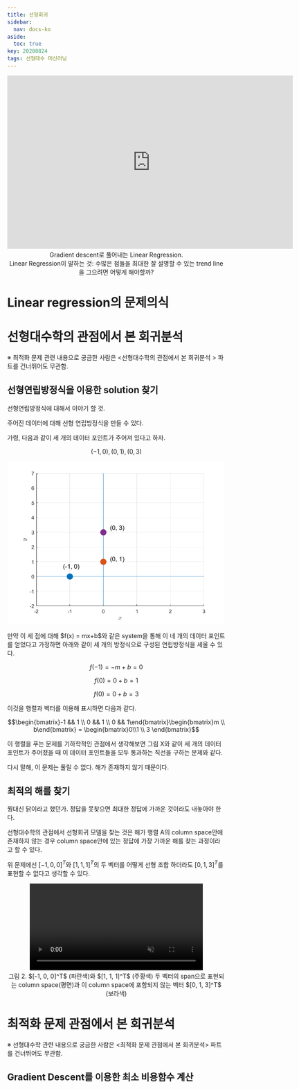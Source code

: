 ```yaml
---
title: 선형회귀
sidebar:
  nav: docs-ko
aside:
  toc: true
key: 20200824
tags: 선형대수 머신러닝
---
```



<center>
  <iframe width = "660" height = "400" frameborder = "0" src="https://angeloyeo.github.io/p5/2020-08-24-linear_regression/"></iframe>
  <br>
  Gradient descent로 풀어내는 Linear Regression.
  <br>
  Linear Regression이 말하는 것: 수많은 점들을 최대한 잘 설명할 수 있는 trend line을 그으려면 어떻게 해야할까?
</center>


# Linear regression의 문제의식

# 선형대수학의 관점에서 본 회귀분석

※ 최적화 문제 관련 내용으로 궁금한 사람은 $\lt$선형대수학의 관점에서 본 회귀분석 $\gt$ 파트를 건너뛰어도 무관함.

## 선형연립방정식을 이용한 solution 찾기

선형연립방정식에 대해서 이야기 할 것.

주어진 데이터에 대해 선형 연립방정식을 만들 수 있다.

가령, 다음과 같이 세 개의 데이터 포인트가 주어져 있다고 하자.

$$(-1, 0), (0, 1), (0, 3)$$

<p align = "center">
  <img width = "500" src = "https://raw.githubusercontent.com/angeloyeo/angeloyeo.github.io/master/pics/2020-08-24-linear_regression/pic1.png">
</p>
만약 이 세 점에 대해 $f(x) = mx+b$와 같은 system을 통해 이 네 개의 데이터 포인트를 얻었다고 가정하면  아래와 같이 세 개의 방정식으로 구성된 연립방정식을 세울 수 있다.

$$f(-1) = -m + b = 0$$

$$f(0) = 0 + b = 1$$

$$f(0) = 0 + b = 3$$

이것을 행렬과 벡터를 이용해 표시하면 다음과 같다.

$$\begin{bmatrix}-1 && 1 \\ 0 && 1 \\ 0 && 1\end{bmatrix}\begin{bmatrix}m \\ b\end{bmatrix} = \begin{bmatrix}0\\1 \\ 3 \end{bmatrix}$$

이 행렬을 푸는 문제를 기하학적인 관점에서 생각해보면 그림 X와 같이 세 개의 데이터 포인트가 주어졌을 때 이 데이터 포인트들을 모두 통과하는 직선을 구하는 문제와 같다. 

다시 말해, 이 문제는 풀릴 수 없다. 해가 존재하지 않기 때문이다.

## 최적의 해를 찾기

꿩대신 닭이라고 했던가. 정답을 못찾으면 최대한 정답에 가까운 것이라도 내놓아야 한다.

선형대수학의 관점에서 선형회귀 모델을 찾는 것은 해가 행렬 A의 column space안에 존재하지 않는 경우 column space안에 있는 정답에 가장 가까운 해를 찾는 과정이라고 할 수 있다.

위 문제에선 $[-1, 0, 0]^T$와 $[1, 1, 1]^T$의 두 벡터를 어떻게 선형 조합 하더라도 $[0, 1, 3]^T$를 표현할 수 없다고 생각할 수 있다.


<p align = "center">
  <video width = "400" height = "auto" loop autoplay controls muted>
    <source src = "https://raw.githubusercontent.com/angeloyeo/angeloyeo.github.io/master/pics/2020-08-24-linear_regression/pic2.mp4">
  </video>
  <br>
  그림 2. $[-1, 0, 0]^T$ (파란색)와 $[1, 1, 1]^T$ (주황색) 두 벡터의 span으로 표현되는 column space(평면)과 이 column space에 포함되지 않는 벡터 $[0, 1, 3]^T$ (보라색)
</p>


# 최적화 문제 관점에서 본 회귀분석

※ 선형대수학 관련 내용으로 궁금한 사람은 $\lt$최적화 문제 관점에서 본 회귀분석$\gt$ 파트를 건너뛰어도 무관함.

## Gradient Descent를 이용한 최소 비용함수 계산
